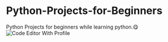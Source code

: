 # Python-Projects-for-Beginners
Python Projects for beginners while learning python.😋
![Code Editor With Profile](https://github.com/Mohamed0789/Python-Projects-for-Beginners/assets/60931627/840a11de-d07d-4807-9891-b46ec0303938)
